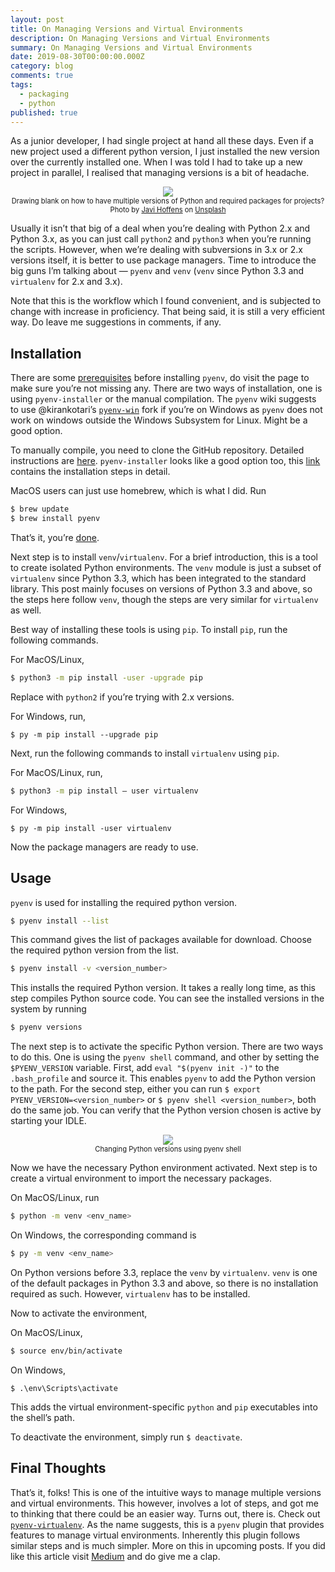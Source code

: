 ```yaml
---
layout: post
title: On Managing Versions and Virtual Environments
description: On Managing Versions and Virtual Environments
summary: On Managing Versions and Virtual Environments
date: 2019-08-30T00:00:00.000Z
category: blog
comments: true
tags:
  - packaging
  - python
published: true
---
```

As a junior developer, I had single project at hand all these days. Even if a new project used a different python version, I just installed the new version over the currently installed one. When I was told I had to take up a new project in parallel, I realised that managing versions is a bit of headache.

<div style="text-align:center;">
<img src="{{site.baseurl}}/_posts/images/2019-08-30-01.jpeg"/>
</div>
<div style="width:484px height:319px; font-size:80%; text-align:center;">
	Drawing blank on how to have multiple versions of Python and required packages for projects? Photo by <a href="https://unsplash.com/@javihoffens?utm_source=medium&amp;utm_medium=referral">Javi Hoffens</a> on <a href="https://unsplash.com?utm_source=medium&amp;utm_medium=referral">Unsplash</a>
</div>

Usually it isn’t that big of a deal when you’re dealing with Python 2.x and Python 3.x, as you can just call  `python2`  and  `python3`  when you’re running the scripts. However, when we’re dealing with subversions in 3.x or 2.x versions itself, it is better to use package managers. Time to introduce the big guns I’m talking about —  `pyenv`  and  `venv`  (`venv`  since Python 3.3 and  `virtualenv`  for 2.x and 3.x).

Note that this is the workflow which I found convenient, and is subjected to change with increase in proficiency. That being said, it is still a very efficient way. Do leave me suggestions in comments, if any.

## Installation

There are some  [prerequisites](https://github.com/pyenv/pyenv/wiki/Common-build-problems)  before installing  `pyenv`, do visit the page to make sure you’re not missing any. There are two ways of installation, one is using  `pyenv-installer`  or the manual compilation. The  `pyenv`  wiki suggests to use @kirankotari’s  [`pyenv-win`](https://github.com/pyenv-win/pyenv-win) fork if you’re on Windows as  `pyenv`  does not work on windows outside the Windows Subsystem for Linux. Might be a good option.

To manually compile, you need to clone the GitHub repository. Detailed instructions are  [here](https://github.com/pyenv/pyenv#basic-github-checkout).  `pyenv-installer`  looks like a good option too, this  [link](https://github.com/pyenv/pyenv-installer#installation--update--uninstallation) contains the installation steps in detail.

MacOS users can just use homebrew, which is what I did. Run

``` sh
$ brew update
$ brew install pyenv
```
That’s it, you’re  [done](https://github.com/pyenv/pyenv#homebrew-on-macos).

Next step is to install  `venv`/`virtualenv`. For a brief introduction, this is a tool to create isolated Python environments. The  `venv`  module is just a subset of  `virtualenv`  since Python 3.3, which has been integrated to the standard library. This post mainly focuses on versions of Python 3.3 and above, so the steps here follow  `venv`, though the steps are very similar for  `virtualenv`  as well.

Best way of installing these tools is using  `pip`. To install  `pip`, run the following commands.

For MacOS/Linux,
``` sh
$ python3 -m pip install -user -upgrade pip
```
Replace with  `python2`  if you’re trying with 2.x versions.

For Windows, run,
``` 
$ py -m pip install --upgrade pip
```
Next, run the following commands to install  `virtualenv`  using  `pip`.

For MacOS/Linux, run,
```sh
$ python3 -m pip install — user virtualenv
```
For Windows,
```
$ py -m pip install -user virtualenv
```
Now the package managers are ready to use.

## Usage

`pyenv`  is used for installing the required python version.
``` sh
$ pyenv install --list
```
This command gives the list of packages available for download. Choose the required python version from the list.
``` sh
$ pyenv install -v <version_number>
```
This installs the required Python version. It takes a really long time, as this step compiles Python source code. You can see the installed versions in the system by running
``` sh
$ pyenv versions
```
The next step is to activate the specific Python version. There are two ways to do this. One is using the  `pyenv shell`  command, and other by setting the  `$PYENV_VERSION`  variable. First, add  `eval "$(pyenv init -)"`  to the  `.bash_profile`  and source it. This enables  `pyenv`  to add the Python version to the path. For the second step, either you can run  `$ export PYENV_VERSION=<version_number>`  or  `$ pyenv shell <version_number>`, both do the same job. You can verify that the Python version chosen is active by starting your IDLE.

<div style="text-align:center;">
<img src="{{site.baseurl}}/_posts/images/2019-08-30-02.png"/>
</div>

<div style="width:484px height:319px; font-size:80%; text-align:center;">
	Changing Python versions using pyenv shell
</div>

Now we have the necessary Python environment activated. Next step is to create a virtual environment to import the necessary packages.

On MacOS/Linux, run
``` sh
$ python -m venv <env_name>
```
On Windows, the corresponding command is
``` sh
$ py -m venv <env_name>
```
On Python versions before 3.3, replace the  `venv`  by  `virtualenv`.  `venv`  is one of the default packages in Python 3.3 and above, so there is no installation required as such. However,  `virtualenv`  has to be installed.

Now to activate the environment,

On MacOS/Linux,
``` sh
$ source env/bin/activate
```
On Windows,
``` 
$ .\env\Scripts\activate
```
This adds the virtual environment-specific  `python`  and  `pip`  executables into the shell’s path.

To deactivate the environment, simply run  `$ deactivate`.

## Final Thoughts

That’s it, folks! This is one of the intuitive ways to manage multiple versions and virtual environments. This however, involves a lot of steps, and got me to thinking that there could be an easier way. Turns out, there is. Check out  [`pyenv-virtualenv`](https://github.com/pyenv/pyenv-virtualenv). As the name suggests, this is a  `pyenv`  plugin that provides features to manage virtual environments. Inherently this plugin follows similar steps and is much simpler. More on this in upcoming posts. If you did like this article visit [Medium](https://medium.com/@avinash_bhat/managing-versions-and-virtual-environments-in-python-ef70c24857f3) and do give me a clap.
